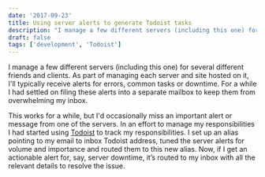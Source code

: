 ```yaml
---
date: '2017-09-23'
title: Using server alerts to generate Todoist tasks
description: "I manage a few different servers (including this one) for several different friends and clients. As part of managing each server and site hosted on it, I'll typically receive alerts for errors, common tasks or downtime. For a while I had settled on filing these alerts into a separate mailbox to keep them from overwhelming my inbox."
draft: false
tags: ['development', 'Todoist']
---
```


I manage a few different servers (including this one) for several different friends and clients. As part of managing each server and site hosted on it, I'll typically receive alerts for errors, common tasks or downtime. For a while I had settled on filing these alerts into a separate mailbox to keep them from overwhelming my inbox.<!-- excerpt -->

This works for a while, but I'd occasionally miss an important alert or message from one of the servers. In an effort to manage my responsibilities I had started using [Todoist](https://todoist.com) to track my responsibilities. I set up an alias pointing to my email to inbox Todoist address, tuned the server alerts for volume and importance and routed them to this new alias. Now, if I get an actionable alert for, say, server downtime, it’s routed to my inbox with all the relevant details to resolve the issue.
